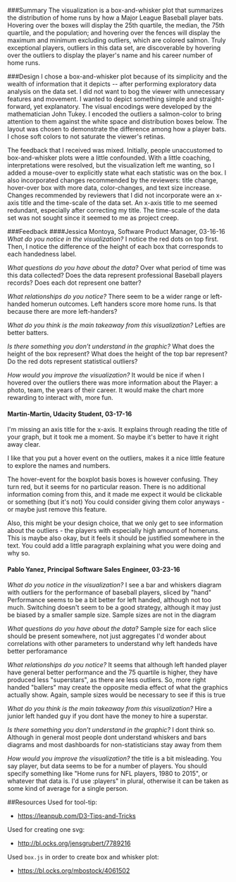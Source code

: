 ###Summary
The visualization is a box-and-whisker plot that summarizes the distribution of home runs by how a Major League Baseball player bats.  Hovering over the boxes will display the 25th quartile, the median, the 75th quartile, and the population; and hovering over the fences will display the maximum and minimum excluding outliers, which are colored salmon.  Truly exceptional players, outliers in this data set, are discoverable by hovering over the outliers to display the player's name and his career number of home runs.   


###Design
I chose a box-and-whisker plot because of its simplicity and the wealth of information that it depicts -- after performing exploratory data analysis on the data set.  I did not want to bog the viewer with unnecessary features and movement.  I wanted to depict something simple and straight-forward, yet explanatory.  The visual encodings were developed by the mathematician John Tukey.  I encoded the outliers a salmon-color to bring attention to them against the white space and distribution boxes below.  The layout was chosen to demonstrate the difference among how a player bats.  I chose soft colors to not saturate the viewer's retinas. 

The feedback that I received was mixed.  Initially, people unaccustomed to box-and-whisker plots were a little confounded. With a little coaching, interpretations were resolved, but the visualization left me wanting, so I added a mouse-over to explicitly state what each statistic was on the box.  I also incorporated changes recommended by the reviewers: title change, hover-over box with more data, color-changes, and text size increase.  Changes recommended by reviewers that I did not incorporate were an x-axis title and the time-scale of the data set.  An x-axis title to me seemed redundant, especially after correcting my title.  The time-scale of the data set was not sought since it seemed to me as project creep. 

###Feedback
####Jessica Montoya, Software Product Manager, 03-16-16
*What do you notice in the visualization?*
I notice the red dots on top first. Then, I notice the difference of the height of each box that corresponds to each handedness label. 

*What questions do you have about the data?*
Over what period of time was this data collected? Does the data represent professional Baseball players records? Does each dot represent one batter?

*What relationships do you notice?*
There seem to be a wider range or left-handed homerun outcomes. Left handers score more home runs. Is that because there are more left-handers? 

*What do you think is the main takeaway from this visualization?*
Lefties are better batters.

*Is there something you don’t understand in the graphic?*
What does the height of the box represent? What does the height of the top bar represent? Do the red dots represent statistical outliers?

*How would you improve the visualization?*
It would be nice if when I hovered over the outliers there was more information about the Player: a photo, team, the years of their career. It would make the chart more rewarding to interact with, more fun.  

#### Martin-Martin, Udacity Student, 03-17-16
I'm missing an axis title for the x-axis. It explains through reading the title of your graph, but it took me a moment. So maybe it's better to have it right away clear.

I like that you put a hover event on the outliers, makes it a nice little feature to explore the names and numbers.

The hover-event for the boxplot basis boxes is however confusing. They turn red, but it seems for no particular reason. There is no additional information coming from this, and it made me expect it would be clickable or something (but it's not)
You could consider giving them color anyways - or maybe just remove this feature.

Also, this might be your design choice, that we only get to see information about the outliers - the players with especially high amount of homeruns.
This is maybe also okay, but it feels it should be justified somewhere in the text. You could add a little paragraph explaining what you were doing and why so.

#### Pablo Yanez, Principal Software Sales Engineer, 03-23-16
*What do you notice in the visualization?*
I see a bar and whiskers diagram with outliers for the performance of  baseball players, sliced by "hand"
Performance seems to be a bit better for left handed, although not too much. Switching doesn't seem to be a good strategy, although it may just be biased by a smaller sample size. Sample sizes are not in the diagram

*What questions do you have about the data?* 
Sample size for each slice should be present somewhere, not just aggregates
I'd wonder about correlations with other parameters to understand why left handeds have better perforamance

*What relationships do you notice?*
It seems that although left handed player have general better performance and the 75 quartile is higher, they have produced less "superstars", as there are less outliers. So, more right handed "ballers" may create the opposite media effect of what the graphics actually show. Again, sample sizes would be necessary to see if this is true

*What do you think is the main takeaway from this visualization?*
Hire a junior left handed guy if you dont have the money to hire a superstar.

*Is there something you don’t understand in the graphic?*
I dont think so. Although in general most people dont understand whiskers and bars diagrams and most dashboards for non-statisticians stay away from them

*How would you improve the visualization?*
the title is a bit misleading. You say player, but data seems to be for a number of players. You should specify something like "Home runs for NFL players, 1980 to 2015", or whatever that data is. I'd use :players" in plural, otherwise it can be taken as some kind of average for a single person.

##Resources
Used for tool-tip:  

+ https://leanpub.com/D3-Tips-and-Tricks

Used for creating one svg:

+ http://bl.ocks.org/jensgrubert/7789216

Used `box.js` in order to create box and whisker plot:

+ https://bl.ocks.org/mbostock/4061502